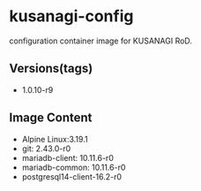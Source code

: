 # kusanagi-config

configuration container image for KUSANAGI RoD.

## Versions(tags)
- 1.0.10-r9

## Image Content
- Alpine Linux:3.19.1
- git: 2.43.0-r0
- mariadb-client: 10.11.6-r0
- mariadb-common: 10.11.6-r0
- postgresql14-client-16.2-r0

